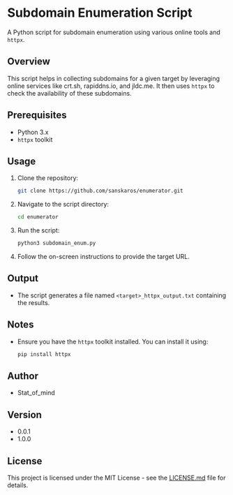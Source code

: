 # Subdomain Enumeration Script

A Python script for subdomain enumeration using various online tools and `httpx`.

## Overview

This script helps in collecting subdomains for a given target by leveraging online services like crt.sh, rapiddns.io, and jldc.me. It then uses `httpx` to check the availability of these subdomains.

## Prerequisites

- Python 3.x
- `httpx` toolkit

## Usage

1. Clone the repository:

    ```bash
    git clone https://github.com/sanskaros/enumerator.git
    ```

2. Navigate to the script directory:

    ```bash
    cd enumerator
    ```

3. Run the script:

    ```bash
    python3 subdomain_enum.py
    ```

4. Follow the on-screen instructions to provide the target URL.

## Output

- The script generates a file named `<target>_httpx_output.txt` containing the results.

## Notes

- Ensure you have the `httpx` toolkit installed. You can install it using:

    ```bash
    pip install httpx
    ```

## Author

- Stat_of_mind

## Version

- 0.0.1
- 1.0.0

## License

This project is licensed under the MIT License - see the [LICENSE.md](LICENSE.md) file for details.
